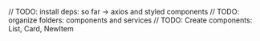 // TODO: install deps: so far -> axios and styled components
// TODO: organize folders: components and services
// TODO: Create components: List, Card, NewItem